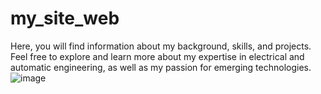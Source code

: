 # my_site_web
Here, you will find information about my background, skills, and projects. Feel free to explore and learn more about my expertise in electrical and automatic engineering, as well as my passion for emerging technologies.
![image](https://github.com/Bader-dine/my_site_web/assets/121392319/d4c36937-a1a9-4767-8292-483ec7f190f4)
